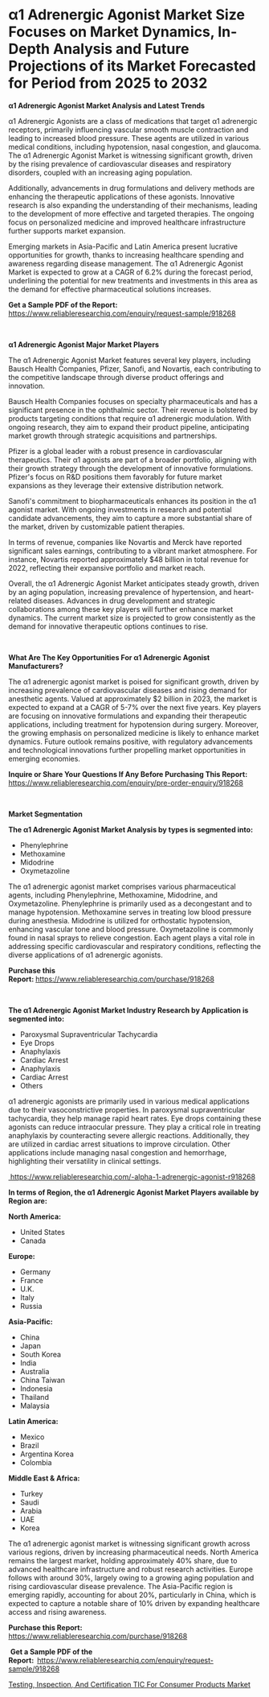 <p><h1>α1 Adrenergic Agonist Market Size Focuses on Market Dynamics, In-Depth Analysis and Future Projections of its Market Forecasted for Period from 2025 to 2032</h1></p><p><strong>α1 Adrenergic Agonist Market Analysis and Latest Trends</strong></p>
<p><p>α1 Adrenergic Agonists are a class of medications that target α1 adrenergic receptors, primarily influencing vascular smooth muscle contraction and leading to increased blood pressure. These agents are utilized in various medical conditions, including hypotension, nasal congestion, and glaucoma. The α1 Adrenergic Agonist Market is witnessing significant growth, driven by the rising prevalence of cardiovascular diseases and respiratory disorders, coupled with an increasing aging population. </p><p>Additionally, advancements in drug formulations and delivery methods are enhancing the therapeutic applications of these agonists. Innovative research is also expanding the understanding of their mechanisms, leading to the development of more effective and targeted therapies. The ongoing focus on personalized medicine and improved healthcare infrastructure further supports market expansion. </p><p>Emerging markets in Asia-Pacific and Latin America present lucrative opportunities for growth, thanks to increasing healthcare spending and awareness regarding disease management. The α1 Adrenergic Agonist Market is expected to grow at a CAGR of 6.2% during the forecast period, underlining the potential for new treatments and investments in this area as the demand for effective pharmaceutical solutions increases.</p></p>
<p><strong>Get a Sample PDF of the Report:&nbsp;</strong> <a href="https://www.reliableresearchiq.com/enquiry/request-sample/918268?utm_campaign=2738&utm_medium=2&utm_source=Github&utm_content=ia&utm_term=21032025&utm_id=a1-adrenergic-agonist">https://www.reliableresearchiq.com/enquiry/request-sample/918268</a></p>
<p>&nbsp;</p>
<p><strong>α1 Adrenergic Agonist Major Market Players</strong></p>
<p><p>The α1 Adrenergic Agonist Market features several key players, including Bausch Health Companies, Pfizer, Sanofi, and Novartis, each contributing to the competitive landscape through diverse product offerings and innovation.</p><p>Bausch Health Companies focuses on specialty pharmaceuticals and has a significant presence in the ophthalmic sector. Their revenue is bolstered by products targeting conditions that require α1 adrenergic modulation. With ongoing research, they aim to expand their product pipeline, anticipating market growth through strategic acquisitions and partnerships.</p><p>Pfizer is a global leader with a robust presence in cardiovascular therapeutics. Their α1 agonists are part of a broader portfolio, aligning with their growth strategy through the development of innovative formulations. Pfizer's focus on R&D positions them favorably for future market expansions as they leverage their extensive distribution network.</p><p>Sanofi's commitment to biopharmaceuticals enhances its position in the α1 agonist market. With ongoing investments in research and potential candidate advancements, they aim to capture a more substantial share of the market, driven by customizable patient therapies.</p><p>In terms of revenue, companies like Novartis and Merck have reported significant sales earnings, contributing to a vibrant market atmosphere. For instance, Novartis reported approximately $48 billion in total revenue for 2022, reflecting their expansive portfolio and market reach.</p><p>Overall, the α1 Adrenergic Agonist Market anticipates steady growth, driven by an aging population, increasing prevalence of hypertension, and heart-related diseases. Advances in drug development and strategic collaborations among these key players will further enhance market dynamics. The current market size is projected to grow consistently as the demand for innovative therapeutic options continues to rise.</p></p>
<p>&nbsp;</p>
<p><strong>What Are The Key Opportunities For α1 Adrenergic Agonist Manufacturers?</strong></p>
<p><p>The α1 adrenergic agonist market is poised for significant growth, driven by increasing prevalence of cardiovascular diseases and rising demand for anesthetic agents. Valued at approximately $2 billion in 2023, the market is expected to expand at a CAGR of 5-7% over the next five years. Key players are focusing on innovative formulations and expanding their therapeutic applications, including treatment for hypotension during surgery. Moreover, the growing emphasis on personalized medicine is likely to enhance market dynamics. Future outlook remains positive, with regulatory advancements and technological innovations further propelling market opportunities in emerging economies.</p></p>
<p><strong>Inquire or Share Your Questions If Any Before Purchasing This Report:</strong> <a href="https://www.reliableresearchiq.com/enquiry/pre-order-enquiry/918268?utm_campaign=2738&utm_medium=2&utm_source=Github&utm_content=ia&utm_term=21032025&utm_id=a1-adrenergic-agonist">https://www.reliableresearchiq.com/enquiry/pre-order-enquiry/918268</a></p>
<p>&nbsp;</p>
<p><strong>Market Segmentation</strong></p>
<p><strong>The α1 Adrenergic Agonist Market Analysis by types is segmented into:</strong></p>
<p><ul><li>Phenylephrine</li><li>Methoxamine</li><li>Midodrine</li><li>Oxymetazoline</li></ul></p>
<p><p>The α1 adrenergic agonist market comprises various pharmaceutical agents, including Phenylephrine, Methoxamine, Midodrine, and Oxymetazoline. Phenylephrine is primarily used as a decongestant and to manage hypotension. Methoxamine serves in treating low blood pressure during anesthesia. Midodrine is utilized for orthostatic hypotension, enhancing vascular tone and blood pressure. Oxymetazoline is commonly found in nasal sprays to relieve congestion. Each agent plays a vital role in addressing specific cardiovascular and respiratory conditions, reflecting the diverse applications of α1 adrenergic agonists.</p></p>
<p><strong>Purchase this Report:&nbsp;</strong><a href="https://www.reliableresearchiq.com/purchase/918268?utm_campaign=2738&utm_medium=2&utm_source=Github&utm_content=ia&utm_term=21032025&utm_id=a1-adrenergic-agonist">https://www.reliableresearchiq.com/purchase/918268</a></p>
<p>&nbsp;</p>
<p><strong>The α1 Adrenergic Agonist Market Industry Research by Application is segmented into:</strong></p>
<p><ul><li>Paroxysmal Supraventricular Tachycardia</li><li>Eye Drops</li><li>Anaphylaxis</li><li>Cardiac Arrest</li><li>Anaphylaxis</li><li>Cardiac Arrest</li><li>Others</li></ul></p>
<p><p>α1 adrenergic agonists are primarily used in various medical applications due to their vasoconstrictive properties. In paroxysmal supraventricular tachycardia, they help manage rapid heart rates. Eye drops containing these agonists can reduce intraocular pressure. They play a critical role in treating anaphylaxis by counteracting severe allergic reactions. Additionally, they are utilized in cardiac arrest situations to improve circulation. Other applications include managing nasal congestion and hemorrhage, highlighting their versatility in clinical settings.</p></p>
<p><a href="https://www.reliableresearchiq.com/-alpha-1-adrenergic-agonist-r918268?utm_campaign=2738&utm_medium=2&utm_source=Github&utm_content=ia&utm_term=21032025&utm_id=a1-adrenergic-agonist">&nbsp;https://www.reliableresearchiq.com/-alpha-1-adrenergic-agonist-r918268</a></p>
<p><strong>In terms of Region, the α1 Adrenergic Agonist Market Players available by Region are:</strong></p>
<p>
    <p> <strong> North America: </strong>
        <ul>
            <li>United States</li>
            <li>Canada</li>
        </ul>
        </p> 
    <p> <strong> Europe: </strong>
        <ul>
            <li>Germany</li>
            <li>France</li>
            <li>U.K.</li>
            <li>Italy</li>
            <li>Russia</li>
        </ul>
        </p> 
    <p> <strong> Asia-Pacific: </strong>
        <ul>
            <li>China</li>
            <li>Japan</li>
            <li>South Korea</li>
            <li>India</li>
            <li>Australia</li>
            <li>China Taiwan</li>
            <li>Indonesia</li>
            <li>Thailand</li>
            <li>Malaysia</li>
        </ul>
        </p> 
    <p> <strong> Latin America: </strong>
        <ul>
            <li>Mexico</li>
            <li>Brazil</li>
            <li>Argentina Korea</li>
            <li>Colombia</li>
        </ul>
        </p> 
    <p> <strong> Middle East & Africa: </strong>
        <ul>
            <li>Turkey</li>
            <li>Saudi</li>
            <li>Arabia</li>
            <li>UAE</li>
            <li>Korea</li>
        </ul>
    </p>
    </p>
<p><p>The α1 adrenergic agonist market is witnessing significant growth across various regions, driven by increasing pharmaceutical needs. North America remains the largest market, holding approximately 40% share, due to advanced healthcare infrastructure and robust research activities. Europe follows with around 30%, largely owing to a growing aging population and rising cardiovascular disease prevalence. The Asia-Pacific region is emerging rapidly, accounting for about 20%, particularly in China, which is expected to capture a notable share of 10% driven by expanding healthcare access and rising awareness.</p></p>
<p><strong>Purchase this Report: </strong><a href="https://www.reliableresearchiq.com/purchase/918268?utm_campaign=2738&utm_medium=2&utm_source=Github&utm_content=ia&utm_term=21032025&utm_id=a1-adrenergic-agonist">https://www.reliableresearchiq.com/purchase/918268</a></p>
<p>&nbsp;<strong>Get a Sample PDF of the Report:&nbsp;&nbsp;</strong><a href="https://www.reliableresearchiq.com/enquiry/request-sample/918268?utm_campaign=2738&utm_medium=2&utm_source=Github&utm_content=ia&utm_term=21032025&utm_id=a1-adrenergic-agonist">https://www.reliableresearchiq.com/enquiry/request-sample/918268</a></p>
<p><strong></strong></p>
<p><p><a href="https://github.com/penglatilles/Market-Research-Report-List-1/blob/main/testing-inspection-and-certification-tic-for-consumer-products-market.md?utm_campaign=2738&utm_medium=2&utm_source=Github&utm_content=ia&utm_term=21032025&utm_id=a1-adrenergic-agonist">Testing, Inspection, And Certification TIC For Consumer Products Market</a></p></p>